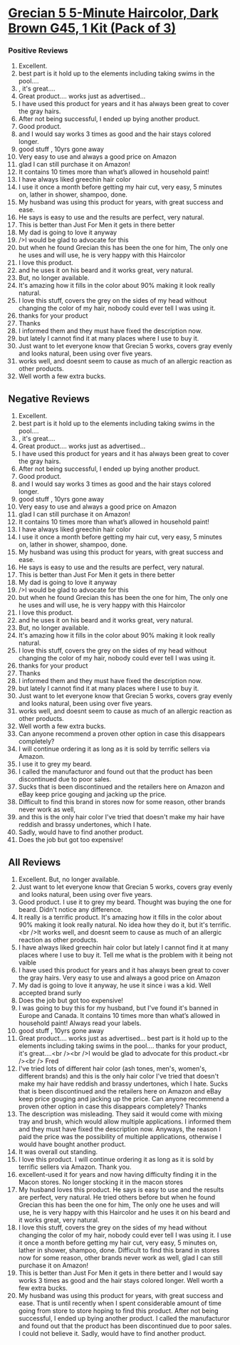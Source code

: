 # [Grecian 5 5-Minute Haircolor, Dark Brown G45, 1 Kit (Pack of 3)](https://products.checkmycream.com/products/Grecian-5-5-Minute-Haircolor-Dark-Brown-G45-1-Kit-(Pack-of-3).html)

### Positive Reviews

<ol>
      <li>Excellent.  </li>
      <li>best part is it hold up to the elements including taking swims in the pool....</li>
      <li>, it&#x27;s great....</li>
      <li>Great product.... works just as advertised...</li>
      <li>I have used this product for years and it has always been great to cover the gray hairs.</li>
      <li>After not being successful, I ended up bying another product.</li>
      <li>Good product.</li>
      <li>and I would say works 3 times as good and the hair stays colored longer.</li>
      <li>good stuff , 10yrs gone away</li>
      <li>Very easy to use and always a good price on Amazon</li>
      <li>glad I can still purchase it on Amazon!</li>
      <li>It contains 10 times more than what’s allowed in household paint!  </li>
      <li>I have always liked greechin hair color</li>
      <li>I use it once a month before getting my hair cut, very easy, 5 minutes on, lather in shower, shampoo, done.</li>
      <li>My husband was using this product for years, with great success and ease.</li>
      <li>He says is easy to use and the results are perfect, very natural.</li>
      <li>This is better than Just For Men it gets in there better</li>
      <li>My dad is going to love it anyway</li>
      <li>/&gt;I would be glad to advocate for this</li>
      <li>but when he found Grecian this has been the one for him, The only one he uses and will use, he is very happy with this Haircolor</li>
      <li>I love this product.  </li>
      <li>and he uses it on his beard and it works great, very natural.</li>
      <li>But, no longer available.</li>
      <li>It&#x27;s amazing how it fills in the color about 90% making it look really natural.</li>
      <li>I love this stuff, covers the grey on the sides of my head without changing the color of my hair, nobody could ever tell I was using it.</li>
      <li>thanks for your product</li>
      <li>Thanks</li>
      <li>I informed them and they must have fixed the description now.  </li>
      <li>but lately I cannot find it at many places where I use to buy it.</li>
      <li>Just want to let everyone know that Grecian 5 works, covers gray evenly and looks natural, been using over five years.</li>
      <li>works well, and doesnt seem to  cause as much of an allergic reaction as other products.</li>
      <li>Well worth a few extra bucks.</li>
</ol>


<h2>Negative Reviews</h2>
<ol>
<li> Excellent.  </li>
<li> best part is it hold up to the elements including taking swims in the pool....</li>
<li> , it&#x27;s great....</li>
<li> Great product.... works just as advertised...</li>
<li> I have used this product for years and it has always been great to cover the gray hairs.</li>
<li> After not being successful, I ended up bying another product.</li>
<li> Good product.</li>
<li> and I would say works 3 times as good and the hair stays colored longer.</li>
<li> good stuff , 10yrs gone away</li>
<li> Very easy to use and always a good price on Amazon</li>
<li> glad I can still purchase it on Amazon!</li>
<li> It contains 10 times more than what’s allowed in household paint!  </li>
<li> I have always liked greechin hair color</li>
<li> I use it once a month before getting my hair cut, very easy, 5 minutes on, lather in shower, shampoo, done.</li>
<li> My husband was using this product for years, with great success and ease.</li>
<li> He says is easy to use and the results are perfect, very natural.</li>
<li> This is better than Just For Men it gets in there better</li>
<li> My dad is going to love it anyway</li>
<li> /&gt;I would be glad to advocate for this</li>
<li> but when he found Grecian this has been the one for him, The only one he uses and will use, he is very happy with this Haircolor</li>
<li> I love this product.  </li>
<li> and he uses it on his beard and it works great, very natural.</li>
<li> But, no longer available.</li>
<li> It&#x27;s amazing how it fills in the color about 90% making it look really natural.</li>
<li> I love this stuff, covers the grey on the sides of my head without changing the color of my hair, nobody could ever tell I was using it.</li>
<li> thanks for your product</li>
<li> Thanks</li>
<li> I informed them and they must have fixed the description now.  </li>
<li> but lately I cannot find it at many places where I use to buy it.</li>
<li> Just want to let everyone know that Grecian 5 works, covers gray evenly and looks natural, been using over five years.</li>
<li> works well, and doesnt seem to  cause as much of an allergic reaction as other products.</li>
<li> Well worth a few extra bucks.</li>
<li> Can anyone recommend a proven other option in case this disappears completely?</li>
<li> I will continue ordering it as long as it is sold by terrific sellers via Amazon.  </li>
<li> I use it to grey my beard.</li>
<li> I called the manufacturor and found out that the product has been discontinued due to poor sales.</li>
<li> Sucks that is been discontinued and the retailers here on Amazon and eBay keep price gouging and jacking up the price.  </li>
<li> Difficult to find this brand in stores now for some reason, other brands never work as well,</li>
<li> and this is the only hair color I&#x27;ve tried that doesn&#x27;t make my hair have reddish and brassy undertones, which I hate.</li>
<li> Sadly, would have to find another product.</li>
<li> Does the job but got too expensive!</li>
</ol>

<h2>All Reviews</h2>

<ol>
    <li> Excellent.  But, no longer available.</li>
    <li> Just want to let everyone know that Grecian 5 works, covers gray evenly and looks natural, been using over five years.</li>
    <li> Good product. I use it to grey my beard. Thought was buying the one for beard. Didn&#x27;t notice any difference.</li>
    <li> It really is a terrific product.  It&#x27;s amazing how it fills in the color about 90% making it look really natural. No idea how they do it, but it&#x27;s terrific.&lt;br /&gt;It works well, and doesnt seem to  cause as much of an allergic reaction as other products.</li>
    <li> I have always liked greechin hair color but lately I cannot find it at many places where I use to buy it. Tell me what is the problem with it being not vaible</li>
    <li> I have used this product for years and it has always been great to cover the gray hairs. Very easy to use and always a good price on Amazon</li>
    <li> My dad is going to love it anyway, he use it since i was a kid. Well accepted brand surly</li>
    <li> Does the job but got too expensive!</li>
    <li> I was going to buy this for my husband, but I&#x27;ve found it&#x27;s banned in Europe and Canada.  It contains 10 times more than what’s allowed in household paint!  Always read your labels.</li>
    <li> good stuff , 10yrs gone away</li>
    <li> Great product.... works just as advertised... best part is it hold up to the elements including taking swims in the pool.... thanks for your product, it&#x27;s great....&lt;br /&gt;&lt;br /&gt;I would be glad to advocate for this product.&lt;br /&gt;&lt;br /&gt; Fred</li>
    <li> I&#x27;ve tried lots of different hair color (ash tones, men&#x27;s, women&#x27;s, different brands) and this is the only hair color I&#x27;ve tried that doesn&#x27;t make my hair have reddish and brassy undertones, which I hate. Sucks that is been discontinued and the retailers here on Amazon and eBay keep price gouging and jacking up the price.  Can anyone recommend a proven other option in case this disappears completely? Thanks</li>
    <li> The description was misleading.  They said it would come with mixing tray and brush, which would allow multiple applications.  I informed them and they must have fixed the description now.  Anyways, the reason I paid the price was the possibility of multiple applications, otherwise I would have bought another product.</li>
    <li> It was overall out standing.</li>
    <li> I love this product.  I will continue ordering it as long as it is sold by terrific sellers via Amazon.  Thank you.</li>
    <li> excellent-used it for years and now having difficulty finding it in the Macon stores.  No longer stocking it in the macon stores</li>
    <li> My husband loves this product. He says is easy to use and the results are perfect, very natural. He tried others before but when he found Grecian this has been the one for him, The only one he uses and will use, he is very happy with this Haircolor and he uses it on his beard and it works great, very natural.</li>
    <li> I love this stuff, covers the grey on the sides of my head without changing the color of my hair, nobody could ever tell I was using it. I use it once a month before getting my hair cut, very easy, 5 minutes on, lather in shower, shampoo, done. Difficult to find this brand in stores now for some reason, other brands never work as well, glad I can still purchase it on Amazon!</li>
    <li> This is better than Just For Men it gets in there better and I would say works 3 times as good and the hair stays colored longer. Well worth a few extra bucks.</li>
    <li> My husband was using this product for years, with great success and ease. That is until recently when I spent considerable amount of time going from store to store hoping to find this product. After not being successful, I ended up bying another product. I called the manufacturor and found out that the product has been discontinued due to poor sales. I could not believe it. Sadly, would have to find another product.</li>
</ol>





